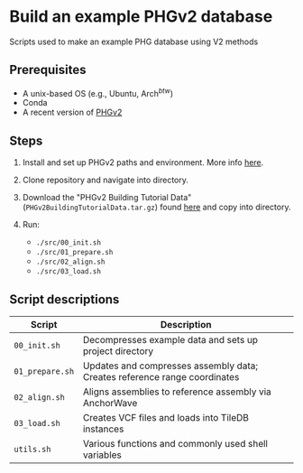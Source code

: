 # Build an example PHGv2 database
Scripts used to make an example PHG database using V2 methods

## Prerequisites
* A unix-based OS (e.g., Ubuntu, Arch<sup><em>btw</em></sup>)
* Conda
* A recent version of [PHGv2](https://github.com/maize-genetics/phg_v2/releases/latest)


## Steps
1. Install and set up PHGv2 paths and environment. More info [here](https://phg.maizegenetics.net/installation/).

2. Clone repository and navigate into directory.

3. Download the "PHGv2 Building Tutorial Data" (`PHGv2BuildingTutorialData.tar.gz`) found 
   [here](https://drive.google.com/drive/folders/1r43lml9T0s5iuilvc--EejJWmITaiWKw) and copy
   into directory.

4. Run:
   - `./src/00_init.sh`
   - `./src/01_prepare.sh`
   - `./src/02_align.sh`
   - `./src/03_load.sh`


## Script descriptions

| Script          | Description                                                               |
|-----------------|---------------------------------------------------------------------------|
| `00_init.sh`    | Decompresses example data and sets up project directory                   |
| `01_prepare.sh` | Updates and compresses assembly data; Creates reference range coordinates |
| `02_align.sh`   | Aligns assemblies to reference assembly via AnchorWave                    |
| `03_load.sh`    | Creates VCF files and loads into TileDB instances                         |
| `utils.sh`      | Various functions and commonly used shell variables                       |




